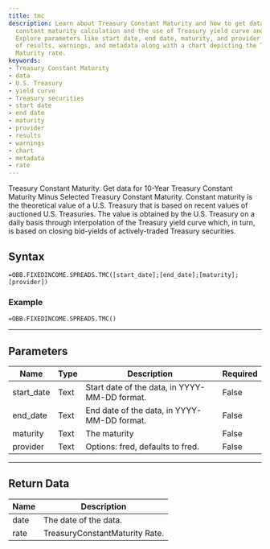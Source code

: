 ```yaml
---
title: tmc
description: Learn about Treasury Constant Maturity and how to get data for it. Understand
  constant maturity calculation and the use of Treasury yield curve and Treasury securities.
  Explore parameters like start date, end date, maturity, and provider. Get a list
  of results, warnings, and metadata along with a chart depicting the Treasury Constant
  Maturity rate.
keywords: 
- Treasury Constant Maturity
- data
- U.S. Treasury
- yield curve
- Treasury securities
- start date
- end date
- maturity
- provider
- results
- warnings
- chart
- metadata
- rate
---
```


<!-- markdownlint-disable MD041 -->

Treasury Constant Maturity.  Get data for 10-Year Treasury Constant Maturity Minus Selected Treasury Constant Maturity. Constant maturity is the theoretical value of a U.S. Treasury that is based on recent values of auctioned U.S. Treasuries. The value is obtained by the U.S. Treasury on a daily basis through interpolation of the Treasury yield curve which, in turn, is based on closing bid-yields of actively-traded Treasury securities.

## Syntax

```excel wordwrap
=OBB.FIXEDINCOME.SPREADS.TMC([start_date];[end_date];[maturity];[provider])
```

### Example

```excel wordwrap
=OBB.FIXEDINCOME.SPREADS.TMC()
```

---

## Parameters

| Name | Type | Description | Required |
| ---- | ---- | ----------- | -------- |
| start_date | Text | Start date of the data, in YYYY-MM-DD format. | False |
| end_date | Text | End date of the data, in YYYY-MM-DD format. | False |
| maturity | Text | The maturity | False |
| provider | Text | Options: fred, defaults to fred. | False |

---

## Return Data

| Name | Description |
| ---- | ----------- |
| date | The date of the data.  |
| rate | TreasuryConstantMaturity Rate.  |
